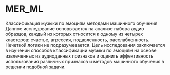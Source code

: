 # MER_ML
Классификация музыки по эмоциям методами машинного обучения
Данное исследование основывается на анализе набора аудио образцов, каждый из которых относится к одному из четырех кластеров: счастье, агрессия, подавленность, расслабленность. Нечеткой логики не подразумевается. 
Цель исследования заключается в изучении способов классификации музыки по эмоциям на основе извлеченных из аудиоданных признаков и оценить эффективность использования различных признаков и методов машинного обучения в решении подобной задачи.
